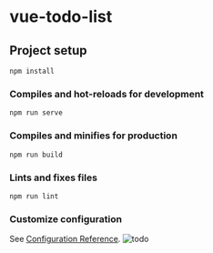 # vue-todo-list

## Project setup
```
npm install
```

### Compiles and hot-reloads for development
```
npm run serve
```

### Compiles and minifies for production
```
npm run build
```

### Lints and fixes files
```
npm run lint
```

### Customize configuration
See [Configuration Reference](https://cli.vuejs.org/config/).
![todo](https://github.com/user-attachments/assets/291dc6be-c772-47ed-b99c-623539d05734)


